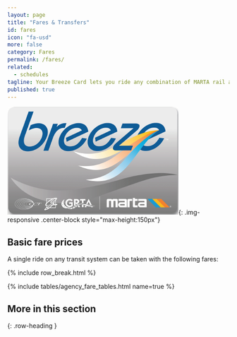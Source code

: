 ```yaml
---
layout: page
title: "Fares & Transfers"
id: fares
icon: "fa-usd"
more: false
category: Fares
permalink: /fares/
related: 
  - schedules
tagline: Your Breeze Card lets you ride any combination of MARTA rail and local or express buses in the Atlanta region.
published: true
---
```





![Breeze Card](/assets/images/Breeze.png){: .img-responsive .center-block style="max-height:150px"}

## Basic fare prices

A single ride on any transit system can be taken with the following fares:

{% include row_break.html %}

{% include tables/agency_fare_tables.html name=true %}

## More in this section
{: .row-heading }
